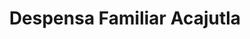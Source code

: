 ---
title: "Despensa Familiar Acajutla"
url: /acajutla/despensa-familiar-acajutla/
shop: supermercado
---